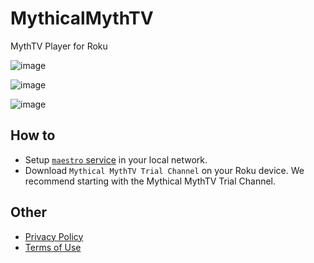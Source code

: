 # MythicalMythTV

MythTV Player for Roku

![image](https://github.com/evuraan/MythicalMythTV/assets/39205936/9ab8e8a8-2caa-43d3-b94c-a8b4f7e1b876)

![image](https://github.com/evuraan/MythicalMythTV/assets/39205936/eef22297-a5f4-4a05-9cfe-985608a2621b)

![image](https://github.com/evuraan/MythicalMythTV/assets/39205936/cd370e13-cfd1-459b-8364-b656ff3ca078)

## How to

- Setup [`maestro` service](./maestro/README.md) in your local network.
- Download `Mythical MythTV Trial Channel` on your Roku device. We recommend starting with the Mythical MythTV Trial Channel. 

## Other
- [Privacy Policy](./other/Privacy_Policy.md)
- [Terms of Use](./other/Terms_Of_Use.MD)
